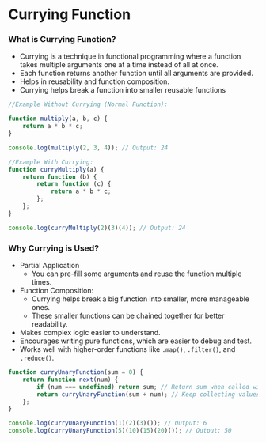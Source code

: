 # Currying Function

### What is Currying Function?
- Currying is a technique in functional programming where a function takes multiple arguments one at a time instead of all at once.
- Each function returns another function until all arguments are provided.
- Helps in reusability and function composition.
- Currying helps break a function into smaller reusable functions

```js
//Example Without Currying (Normal Function):

function multiply(a, b, c) {
    return a * b * c;
}

console.log(multiply(2, 3, 4)); // Output: 24
```

```js
//Example With Currying:
function curryMultiply(a) {
    return function (b) {
        return function (c) {
            return a * b * c;
        };
    };
}

console.log(curryMultiply(2)(3)(4)); // Output: 24
```

### Why Currying is Used?
- Partial Application
  - You can pre-fill some arguments and reuse the function multiple times.
- Function Composition:
  - Currying helps break a big function into smaller, more manageable ones.
  - These smaller functions can be chained together for better readability.
- Makes complex logic easier to understand.
- Encourages writing pure functions, which are easier to debug and test.
- Works well with higher-order functions like `.map()`, `.filter()`, and `.reduce()`.

```js
function curryUnaryFunction(sum = 0) {
    return function next(num) {
        if (num === undefined) return sum; // Return sum when called with ()
        return curryUnaryFunction(sum + num); // Keep collecting values
    };
}

console.log(curryUnaryFunction(1)(2)(3)()); // Output: 6
console.log(curryUnaryFunction(5)(10)(15)(20)()); // Output: 50
```